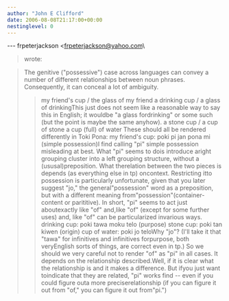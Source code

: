 ```yaml
---
author: "John E Clifford"
date: 2006-08-08T21:17:00+00:00
nestinglevel: 0
---
```

\---
 frpeterjackson <[frpeterjackson@yahoo.com](mailto://frpeterjackson@yahoo.com)\
> wrote:

> The genitive ("possessive") case across languages can convey a number
> of different relationships between noun phrases. Consequently, it can
> conceal a lot of ambiguity.
>> my friend's cup / the glass of my friend
>> a drinking cup / a glass of drinkingThis just does not seem like a reasonable way to say this in English; it wouldbe "a glass fordrinking" or some such (but the point is maybe the same anyhow).
> a stone cup / a cup of stone
>> a cup (full) of water
> These should all be rendered differently in Toki Pona:
>> my friend's cup: poki pi jan pona mi (simple possession)I find calling "pi" simple possession misleading at best. What "pi" seems to dois introduce aright grouping cluster into a left grouping structure, without a (ususal)preposition. What therelation between the two pieces is depends (as everything else in tp) oncontext. Restricting itto possession is particularly unfortunate, given that you later suggest "jo," the general"possession" word as a preposition, but with a different meaning from"possession"(container-content or parititive). In short, "pi" seems to act just aboutexactly like "of" and,like "of" (except for some further uses) and, like "of" can be particularized invarious ways.
> drinking cup: poki tawa moku telo (purpose)
>> stone cup: poki tan kiwen (origin)
>> cup of water: poki jo teloWhy "jo"? (I'll take it that "tawa" for infinitives and infinitives forpurpose, both veryEnglish sorts of things, are correct even in tp.)
> So we should we very careful not to render "of" as "pi" in all cases.
> It depends on the relationship described.Well, if it is clear what the relationship is and it makes a difference. But ifyou just want toindicate that they are related, "pi" works find --
 even if you could figure outa more preciserelationship (if you can figure it out from "of," you can figure it out from"pi.")